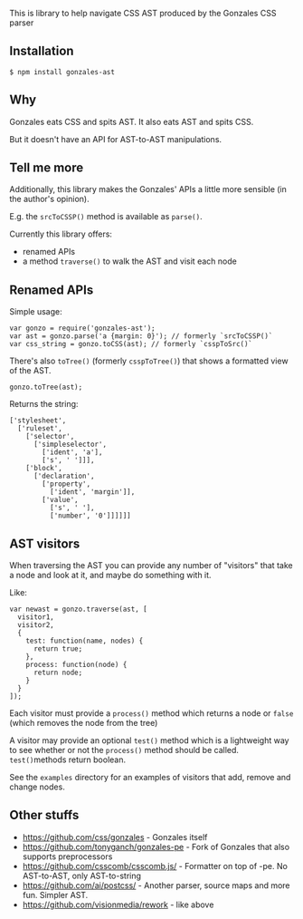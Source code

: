 This is library to help navigate CSS AST produced by the Gonzales CSS parser

## Installation

    $ npm install gonzales-ast

## Why

Gonzales eats CSS and spits AST. It also eats AST and spits CSS.

But it doesn't have an API for AST-to-AST manipulations.


## Tell me more

Additionally, this library makes the Gonzales' APIs a little more sensible (in the author's opinion).

E.g. the `srcToCSSP()` method is available as `parse()`.

Currently this library offers:
 - renamed APIs
 - a method `traverse()` to walk the AST and visit each node

## Renamed APIs

Simple usage:

    var gonzo = require('gonzales-ast');
    var ast = gonzo.parse('a {margin: 0}'); // formerly `srcToCSSP()`
    var css_string = gonzo.toCSS(ast); // formerly `csspToSrc()`
  
There's also `toTree()` (formerly `csspToTree()`) that shows a formatted view of the AST.

    gonzo.toTree(ast);
  
Returns the string:

    ['stylesheet', 
      ['ruleset', 
        ['selector', 
          ['simpleselector', 
            ['ident', 'a'], 
            ['s', ' ']]], 
        ['block', 
          ['declaration', 
            ['property', 
              ['ident', 'margin']], 
            ['value', 
              ['s', ' '], 
              ['number', '0']]]]]]


## AST visitors

When traversing the AST you can provide any number of "visitors" that take a node and look at it, and maybe do something with it.

Like:

    var newast = gonzo.traverse(ast, [
      visitor1,
      visitor2,
      {
        test: function(name, nodes) {
          return true;
        },
        process: function(node) {
          return node;
        }
      }
    ]);


Each visitor must provide a `process()` method which returns a node or `false` (which removes the node from the tree)

A visitor may provide an optional `test()` method which is a lightweight way to see whether or not the `process()` method should be called. `test()`methods return boolean.

See the `examples` directory for an examples of visitors that add, remove and change nodes.

## Other stuffs

 - https://github.com/css/gonzales - Gonzales itself
 - https://github.com/tonyganch/gonzales-pe - Fork of Gonzales that also supports preprocessors
 - https://github.com/csscomb/csscomb.js/ - Formatter on top of -pe. No AST-to-AST, only AST-to-string
 - https://github.com/ai/postcss/ - Another parser, source maps and more fun. Simpler AST.
 - https://github.com/visionmedia/rework - like above
